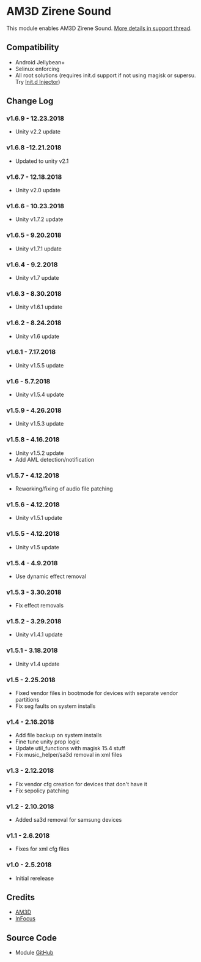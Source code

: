 # AM3D Zirene Sound
This module enables AM3D Zirene Sound. [More details in support thread](https://forum.xda-developers.com/android/apps-games/mod-zirene-sound-am3d-t3396698).

## Compatibility
* Android Jellybean+
* Selinux enforcing
* All root solutions (requires init.d support if not using magisk or supersu. Try [Init.d Injector](https://forum.xda-developers.com/android/software-hacking/mod-universal-init-d-injector-wip-t3692105))

## Change Log
### v1.6.9 - 12.23.2018
* Unity v2.2 update

### v1.6.8 -12.21.2018
* Updated to unity v2.1

### v1.6.7 - 12.18.2018
* Unity v2.0 update

### v1.6.6 - 10.23.2018
* Unity v1.7.2 update

### v1.6.5 - 9.20.2018
* Unity v1.7.1 update

### v1.6.4 - 9.2.2018
* Unity v1.7 update

### v1.6.3 - 8.30.2018
* Unity v1.6.1 update

### v1.6.2 - 8.24.2018
* Unity v1.6 update

### v1.6.1 - 7.17.2018
* Unity v1.5.5 update

### v1.6 - 5.7.2018
* Unity v1.5.4 update

### v1.5.9 - 4.26.2018
* Unity v1.5.3 update

### v1.5.8 - 4.16.2018
* Unity v1.5.2 update
* Add AML detection/notification

### v1.5.7 - 4.12.2018
* Reworking/fixing of audio file patching

### v1.5.6 - 4.12.2018
* Unity v1.5.1 update

### v1.5.5 - 4.12.2018
* Unity v1.5 update

### v1.5.4 - 4.9.2018
* Use dynamic effect removal

### v1.5.3 - 3.30.2018
* Fix effect removals

### v1.5.2 - 3.29.2018
* Unity v1.4.1 update

### v1.5.1 - 3.18.2018
* Unity v1.4 update

### v1.5 - 2.25.2018
* Fixed vendor files in bootmode for devices with separate vendor partitions
* Fix seg faults on system installs

### v1.4 - 2.16.2018
* Add file backup on system installs
* Fine tune unity prop logic
* Update util_functions with magisk 15.4 stuff
* Fix music_helper/sa3d removal in xml files

### v1.3 - 2.12.2018
* Fix vendor cfg creation for devices that don't have it
* Fix sepolicy patching

### v1.2 - 2.10.2018
* Added sa3d removal for samsung devices

### v1.1 - 2.6.2018
* Fixes for xml cfg files

### v1.0 - 2.5.2018
* Initial rerelease

## Credits
* [AM3D](http://www.am3d.com/home-english/products/zirene%C2%AE-sound.aspx)
* [InFocus](http://www.infocusindia.co.in/)

## Source Code
* Module [GitHub](https://github.com/therealahrion/AM3D-Zirene-Sound)
